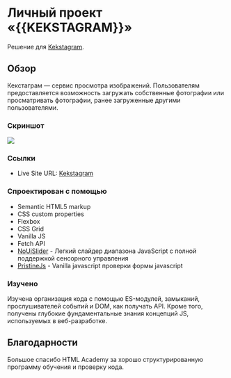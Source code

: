 # Личный проект «{{KEKSTAGRAM}}»

Решение для [Kekstagram](https://kekstagram-app.netlify.app/).

## Обзор

Кекстаграм — сервис просмотра изображений. Пользователям предоставляется возможность загружать собственные фотографии или просматривать фотографии, ранее загруженные другими пользователями.

### Скриншот

![](./screenshot.jpg)

### Ссылки

- Live Site URL: [Kekstagram](https://kekstagram-app.netlify.app/)

### Спроектирован с помощью

- Semantic HTML5 markup
- CSS custom properties
- Flexbox
- CSS Grid
- Vanilla JS
- Fetch API
- [NoUiSlider](https://refreshless.com/nouislider/) - Легкий слайдер диапазона JavaScript с полной поддержкой сенсорного управления
- [PristineJs](https://pristine.js.org/) - Vanilla javascript проверки формы javascript

### Изучено

Изучена организация кода с помощью ES-модулей, замыканий, прослушивателей событий и DOM, как получать API. Кроме того, получены глубокие фундаментальные знания концепций JS, используемых в веб-разработке.


## Благодарности

Большое спасибо HTML Academy за хорошо структурированную программу обучения и проверку кода.


